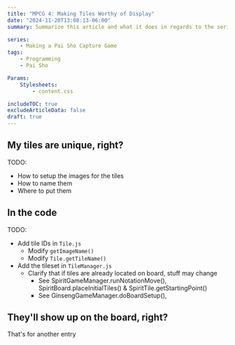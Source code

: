 ```yaml
---
title: "MPCG 4: Making Tiles Worthy of Display"
date: "2024-11-20T13:08:13-06:00"
summary: Summarize this article and what it does in regards to the series it belongs to

series:
    - Making a Pai Sho Capture Game
tags:
    - Programming
    - Pai Sho

Params:
    Stylesheets:
        - content.css

includeTOC: true
excludeArticleData: false
draft: true
---
```


## My tiles are unique, right?

TODO:

-   How to setup the images for the tiles
-   How to name them
-   Where to put them

## In the code

TODO:

-   Add tile IDs in `Tile.js`
    -   Modify `getImageName()`
    -   Modify `Tile.getTileName()`
-   Add the tileset in `TileManager.js`
    -   Clarify that if tiles are already located on board, stuff may change
        -   See SpiritGameManager.runNotationMove(), SpiritBoard.placeInitialTiles() & SpiritTile.getStartingPoint()
        -   See GinsengGameManager.doBoardSetup(),

## They'll show up on the board, right?

That's for another entry
